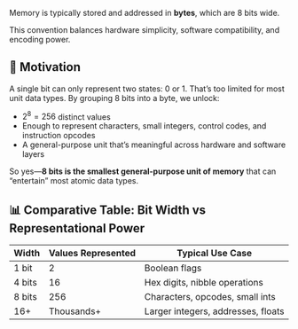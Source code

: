 Memory is typically stored and addressed in **bytes**, which are 8 bits wide.

This convention balances hardware simplicity, software compatibility, and encoding power.

## 🎯 Motivation

A single bit can only represent two states: $0$ or $1$. That’s too limited for most unit data types. By grouping 8 bits into a byte, we unlock:

- $2^8 = 256$ distinct values
- Enough to represent characters, small integers, control codes, and instruction opcodes
- A general-purpose unit that’s meaningful across hardware and software layers

So yes—**8 bits is the smallest general-purpose unit of memory** that can “entertain” most atomic data types.

## 📊 Comparative Table: Bit Width vs Representational Power

| Width | Values Represented | Typical Use Case                  |
|-------|---------------------|-----------------------------------|
| 1 bit | 2                   | Boolean flags                     |
| 4 bits| 16                  | Hex digits, nibble operations     |
| 8 bits| 256                 | Characters, opcodes, small ints   |
| 16+   | Thousands+          | Larger integers, addresses, floats|
